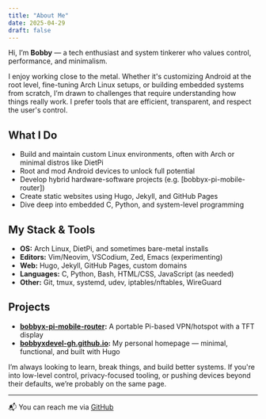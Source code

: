```yaml
---
title: "About Me"
date: 2025-04-29
draft: false
---
```


Hi, I’m **Bobby** — a tech enthusiast and system tinkerer who values control, performance, and minimalism.

I enjoy working close to the metal. Whether it's customizing Android at the root level, fine-tuning Arch Linux setups, or building embedded systems from scratch, I’m drawn to challenges that require understanding how things really work. I prefer tools that are efficient, transparent, and respect the user's control.

## What I Do

- Build and maintain custom Linux environments, often with Arch or minimal distros like DietPi
- Root and mod Android devices to unlock full potential
- Develop hybrid hardware-software projects (e.g. [bobbyx-pi-mobile-router])
- Create static websites using Hugo, Jekyll, and GitHub Pages
- Dive deep into embedded C, Python, and system-level programming

## My Stack & Tools

- **OS:** Arch Linux, DietPi, and sometimes bare-metal installs
- **Editors:** Vim/Neovim, VSCodium, Zed, Emacs (experimenting)
- **Web:** Hugo, Jekyll, GitHub Pages, custom domains
- **Languages:** C, Python, Bash, HTML/CSS, JavaScript (as needed)
- **Other:** Git, tmux, systemd, udev, iptables/nftables, WireGuard

## Projects

- **[bobbyx-pi-mobile-router](https://github.com/bobbyxdevel-gh/bobbyx-pi-mobile-router):** A portable Pi-based VPN/hotspot with a TFT display
- **[bobbyxdevel-gh.github.io](https://bobbyx.de):** My personal homepage — minimal, functional, and built with Hugo

I’m always looking to learn, break things, and build better systems. If you're into low-level control, privacy-focused tooling, or pushing devices beyond their defaults, we’re probably on the same page.

---

📬 You can reach me via [GitHub](https://github.com/bobbyxdevel-gh)
